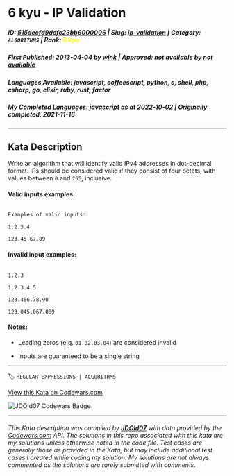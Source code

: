 # 6 kyu - IP Validation

##### **ID**: [515decfd9dcfc23bb6000006](https://www.codewars.com/kata/515decfd9dcfc23bb6000006) | **Slug**: [ip-validation](https://www.codewars.com/kata/515decfd9dcfc23bb6000006) | **Category**: `ALGORITHMS` | **Rank**: <span style="color:yellow">6 kyu</span>

##### **First Published**: 2013-04-04 ***by*** [wink](https://www.codewars.com/users/wink) | **Approved**: *not available* ***by*** [*not available*](*https://www.codewars.com*)

##### **Languages Available**: javascript, coffeescript, python, c, shell, php, csharp, go, elixir, ruby, rust, factor

##### **My Completed Languages**: javascript ***as at*** 2022-10-02 | **Originally completed**: 2021-11-16

---

## Kata Description


Write an algorithm that will identify valid IPv4 addresses in dot-decimal format. IPs should be considered valid if they consist of four octets, with values between `0` and `255`, inclusive.





#### Valid inputs examples:

```

Examples of valid inputs:

1.2.3.4

123.45.67.89

```



#### Invalid input examples:

```

1.2.3

1.2.3.4.5

123.456.78.90

123.045.067.089

```



#### Notes:

- Leading zeros (e.g. `01.02.03.04`) are considered invalid

- Inputs are guaranteed to be a single string



---


🏷 `REGULAR EXPRESSIONS | ALGORITHMS`


[View this Kata on Codewars.com](https://www.codewars.com/kata/515decfd9dcfc23bb6000006)

![](https://www.codewars.com/users/jdold07/badges/large "JDOld07 Codewars Badge")

---

###### *This Kata description was compiled by [**JDOld07**](https://tpstech.dev) with data provided by the [Codewars.com](https://www.codewars.com) API.  The solutions in this repo associated with this kata are my solutions unless otherwise noted in the code file.  Test cases are generally those as provided in the Kata, but may include additional test cases I created while coding my solution.  My solutions are not always commented as the solutions are rarely submitted with comments.*
